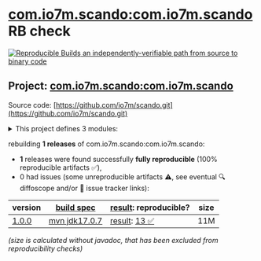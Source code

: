 [com.io7m.scando:com.io7m.scando](https://central.sonatype.com/artifact/com.io7m.scando/com.io7m.scando/versions) RB check
=======

[![Reproducible Builds](https://reproducible-builds.org/images/logos/rb.svg) an independently-verifiable path from source to binary code](https://reproducible-builds.org/)

## Project: [com.io7m.scando:com.io7m.scando](https://central.sonatype.com/artifact/com.io7m.scando/com.io7m.scando/versions)

Source code: [https://github.com/io7m/scando.git](https://github.com/io7m/scando.git)

<details><summary>This project defines 3 modules:</summary>

* [com.io7m.scando:com.io7m.scando](https://central.sonatype.com/artifact/com.io7m.scando/com.io7m.scando/1.0.0)
* [com.io7m.scando:com.io7m.scando.cmdline](https://central.sonatype.com/artifact/com.io7m.scando/com.io7m.scando.cmdline/1.0.0)
* [com.io7m.scando:com.io7m.scando.tests](https://central.sonatype.com/artifact/com.io7m.scando/com.io7m.scando.tests/1.0.0)
</details>

rebuilding **1 releases** of com.io7m.scando:com.io7m.scando:
- **1** releases were found successfully **fully reproducible** (100% reproducible artifacts :white_check_mark:),
- 0 had issues (some unreproducible artifacts :warning:, see eventual :mag: diffoscope and/or :memo: issue tracker links):

| version | [build spec](/BUILDSPEC.md) | [result](https://reproducible-builds.org/docs/jvm/): reproducible? | size |
| -- | --------- | ------ | -- |
| [1.0.0](https://central.sonatype.com/artifact/com.io7m.scando/com.io7m.scando/1.0.0/pom) | [mvn jdk17.0.7](com.io7m.scando-1.0.0.buildspec) | [result](com.io7m.scando-1.0.0.buildinfo): [13 :white_check_mark: ](com.io7m.scando-1.0.0.buildcompare) | 11M |

<i>(size is calculated without javadoc, that has been excluded from reproducibility checks)</i>
